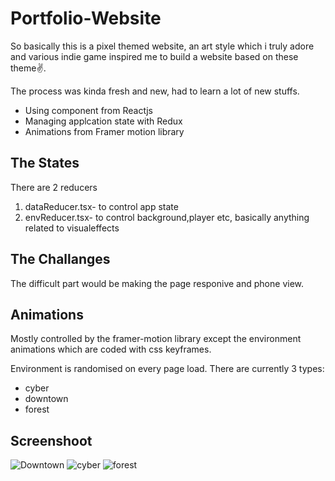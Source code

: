 # Portfolio-Website

So basically this is a pixel themed website, an art style which i truly adore and various indie game inspired me to build  a website based on these theme✌️.

The process was kinda fresh and new, had to learn a lot of new stuffs.

- Using component from Reactjs
- Managing applcation state with Redux
- Animations from Framer motion library

## The States

There are 2  reducers 

1. dataReducer.tsx- to control app state
1. envReducer.tsx- to control background,player etc, basically anything related to visualeffects

## The Challanges

The difficult part would be making the page responive and phone view.

## Animations

Mostly controlled by the framer-motion library except the environment animations which are coded with css keyframes.

Environment is randomised on every page load. There are currently 3 types:

- cyber
- downtown
- forest 

## Screenshoot

![Downtown](https://user-images.githubusercontent.com/69034460/199701886-76dfe532-6f5f-41f2-bcf0-cb9045d957c1.png)
![cyber](https://user-images.githubusercontent.com/69034460/199702207-996ab202-c848-4b8a-b417-1859f4b7c184.png)
![forest](https://user-images.githubusercontent.com/69034460/199702283-fe920cac-68b0-4755-85ef-8af413907a9a.png)


